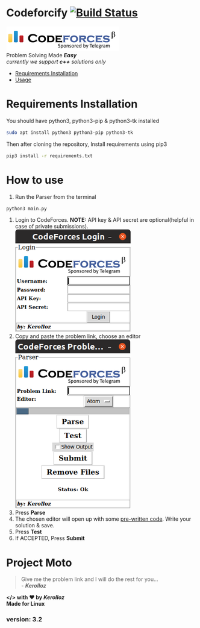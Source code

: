 # Codeforcify  [![Build Status](https://travis-ci.com/kerolloz/codeforcify.svg?token=cvKSoAjxeU9ixCtWSxnx&branch=master)](https://travis-ci.com/kerolloz/codeforcify)

![codeforces](codeforces-logo.png)
<br>
Problem Solving Made **_Easy_**
<br>
_currently we support **c++** solutions only_

-   [Requirements Installation](https://github.com/kerolloz/codeforcify#requirements-installation)
-   [Usage](https://github.com/kerolloz/codeforcify#how-to-use)

# Requirements Installation

You should have python3, python3-pip & python3-tk installed

```bash
sudo apt install python3 python3-pip python3-tk
```

Then after cloning the repository,
Install requirements using pip3

```bash
pip3 install -r requirements.txt
```

# How to use

1.  Run the Parser from the terminal

```bash
python3 main.py
```

1.  Login to CodeForces. **NOTE:** API key & API secret are optional(helpful in case of private submissions).
    <br>![](/screenShots/screen1.png)
2.  Copy and paste the problem link, choose an editor
    <br>![](/screenShots/screen2.png)
3.  Press **Parse**
4.  The chosen editor will open up with some [pre-written code](/utils/template.cpp). Write your solution & save.
5.  Press **Test**
6.  If ACCEPTED, Press **Submit**

# Project Moto

> Give me the problem link and I will do the rest for you... <br> - _**Kerolloz**_

<b> &lt;/> with :heart: by _Kerolloz_<br> </b>
<b>Made for Linux</b><br>

<h3> version: 3.2
